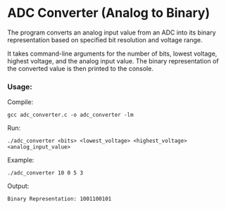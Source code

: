 # ADC Converter (Analog to Binary)
 
 The program converts an analog input value from an ADC into its binary representation
 based on specified bit resolution and voltage range. 
 
 It takes command-line arguments
 for the number of bits, lowest voltage, highest voltage, and the analog input value.
 The binary representation of the converted value is then printed to the console.
 
 ### Usage:
Compile:  
  ```
gcc adc_converter.c -o adc_converter -lm
```
Run:

```
./adc_converter <bits> <lowest_voltage> <highest_voltage> <analog_input_value>
```
Example:
```
./adc_converter 10 0 5 3
```
Output: 
```
Binary Representation: 1001100101
```